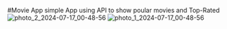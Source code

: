#Movie App
simple App using API to show poular movies and Top-Rated ![photo_2_2024-07-17_00-48-56](https://github.com/user-attachments/assets/c9787aa6-3daa-4939-bb76-77ffd057a7c5)
![photo_1_2024-07-17_00-48-56](https://github.com/user-attachments/assets/dfab37e7-b846-4577-a408-f7feaa4439b2)
